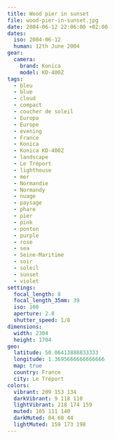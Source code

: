 ```yaml
---
title: Wood pier in sunset
file: wood-pier-in-sunset.jpg
date: 2004-06-12 22:06:00 +02:00
dates:
  iso: 2004-06-12
  human: 12th June 2004
gear:
  camera:
    brand: Konica
    model: KD-400Z
tags:
  - bleu
  - blue
  - cloud
  - compact
  - coucher de soleil
  - Europa
  - Europe
  - evening
  - France
  - Konica
  - Konica KD-400Z
  - landscape
  - Le Tréport
  - lighthouse
  - mer
  - Normandie
  - Normandy
  - nuage
  - paysage
  - phare
  - pier
  - pink
  - ponton
  - purple
  - rose
  - sea
  - Seine-Maritime
  - soir
  - soleil
  - sunset
  - violet
settings:
  focal_length: 8
  focal_length_35mm: 39
  iso: 100
  aperture: 2.8
  shutter_speed: 1/8
dimensions:
  width: 2304
  height: 1704
geo:
  latitude: 50.06413888833333
  longitude: 1.3695666666666666
  map: true
  country: France
  city: Le Tréport
colors:
  vibrant: 209 153 134
  darkVibrant: 9 118 110
  lightVibrant: 218 174 159
  muted: 105 111 140
  darkMuted: 84 68 44
  lightMuted: 159 173 198
---
```



